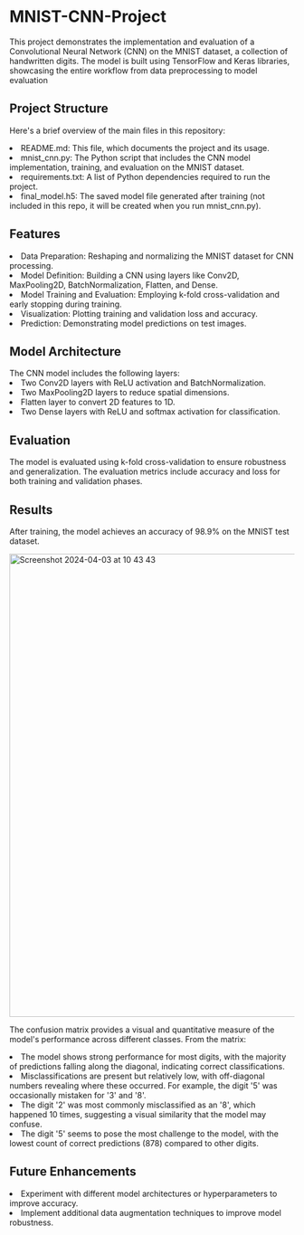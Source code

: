 # MNIST-CNN-Project
This project demonstrates the implementation and evaluation of a Convolutional Neural Network (CNN) on the MNIST dataset, a collection of handwritten digits. The model is built using TensorFlow and Keras libraries, showcasing the entire workflow from data preprocessing to model evaluation

<h2>Project Structure</h2>

Here's a brief overview of the main files in this repository:

<li>README.md: This file, which documents the project and its usage.</li>
<li>mnist_cnn.py: The Python script that includes the CNN model implementation, training, and evaluation on the MNIST dataset.</li>
<li>requirements.txt: A list of Python dependencies required to run the project.</li>
<li>final_model.h5: The saved model file generated after training (not included in this repo, it will be created when you run mnist_cnn.py).</li>

<h2>Features</h2>
<li>Data Preparation: Reshaping and normalizing the MNIST dataset for CNN processing.</li>
<li>Model Definition: Building a CNN using layers like Conv2D, MaxPooling2D, BatchNormalization, Flatten, and Dense.</li>
<li>Model Training and Evaluation: Employing k-fold cross-validation and early stopping during training.</li>
<li>Visualization: Plotting training and validation loss and accuracy.</li>
<li>Prediction: Demonstrating model predictions on test images.</li>

<h2>Model Architecture</h2>
The CNN model includes the following layers:
<li>Two Conv2D layers with ReLU activation and BatchNormalization.</li>
<li>Two MaxPooling2D layers to reduce spatial dimensions.</li>
<li>Flatten layer to convert 2D features to 1D.</li>
<li>Two Dense layers with ReLU and softmax activation for classification.</li>
  
<h2>Evaluation</h2>
The model is evaluated using k-fold cross-validation to ensure robustness and generalization. The evaluation metrics include accuracy and loss for both training and validation phases.

<h2>Results</h2>

After training, the model achieves an accuracy of 98.9% on the MNIST test dataset.

<img width="819" alt="Screenshot 2024-04-03 at 10 43 43" src="https://github.com/shoneeze/MNIST-CNN-Project/assets/69034556/f24b3f84-5b0e-418e-89f0-c49e56495839">

The confusion matrix provides a visual and quantitative measure of the model's performance across different classes. 
From the matrix:
<li>The model shows strong performance for most digits, with the majority of predictions falling along the diagonal, indicating correct classifications.</li>
<Li>Misclassifications are present but relatively low, with off-diagonal numbers revealing where these occurred. For example, the digit '5' was occasionally mistaken for '3' and '8'.</Li>
<li>The digit '2' was most commonly misclassified as an '8', which happened 10 times, suggesting a visual similarity that the model may confuse.</li>
<li>The digit '5' seems to pose the most challenge to the model, with the lowest count of correct predictions (878) compared to other digits.</li>

<h2>Future Enhancements</h2>
<li>Experiment with different model architectures or hyperparameters to improve accuracy.</li>
<li>Implement additional data augmentation techniques to improve model robustness.</li>
